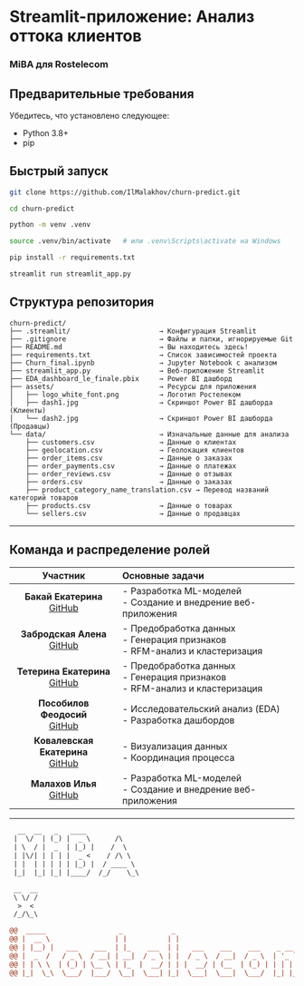 # Streamlit-приложение: Анализ оттока клиентов
### MiBA для Rostelecom

## Предварительные требования

Убедитесь, что установлено следующее:

- Python 3.8+
- pip

## Быстрый запуск

```bash
git clone https://github.com/IlMalakhov/churn-predict.git

cd churn-predict

python -m venv .venv

source .venv/bin/activate   # или .venv\Scripts\activate на Windows

pip install -r requirements.txt

streamlit run streamlit_app.py
```

## Структура репозитория
```plaintext
churn-predict/
├── .streamlit/                      → Конфигурация Streamlit
├── .gitignore                       → Файлы и папки, игнорируемые Git
├── README.md                        → Вы находитесь здесь!
├── requirements.txt                 → Список зависимостей проекта
├── Churn_final.ipynb                → Jupyter Notebook с анализом
├── streamlit_app.py                 → Веб‑приложение Streamlit
├── EDA_dashboard_le_finale.pbix     → Power BI дашборд
├── assets/                          → Ресурсы для приложения
│   ├── logo_white_font.png          → Логотип Ростелеком
│   ├── dash1.jpg                    → Скриншот Power BI дашборда (Клиенты)
│   └── dash2.jpg                    → Скриншот Power BI дашборда (Продавцы)
└── data/                            → Изначальные данные для анализа
    ├── customers.csv                → Данные о клиентах
    ├── geolocation.csv              → Геолокация клиентов
    ├── order_items.csv              → Данные о заказах
    ├── order_payments.csv           → Данные о платежах
    ├── order_reviews.csv            → Данные о отзывах
    ├── orders.csv                   → Данные о заказах
    ├── product_category_name_translation.csv → Перевод названий категорий товаров
    ├── products.csv                 → Данные о товарах
    └── sellers.csv                  → Данные о продавцах
```
---
## Команда и распределение ролей

<div>

| Участник | Основные задачи |
|:--------:|:---------------|
| **Бакaй Екатерина**<br>[GitHub](https://github.com/poopseecheque) | - Разработка ML-моделей<br>- Создание и внедрение веб-приложения |
| **Забродская Алена**<br>[GitHub](https://github.com/AlZa01) | - Предобработка данных<br>- Генерация признаков<br>- RFM-анализ и кластеризация |
| **Тетерина Екатерина**<br>[GitHub](https://github.com/KTeterina) | - Предобработка данных<br>- Генерация признаков<br>- RFM-анализ и кластеризация |
| **Пособилов Феодосий**<br>[GitHub](https://github.com/Posobiloff) | - Исследовательский анализ (EDA)<br>- Разработка дашбордов |
| **Ковалевская Екатерина**<br>[GitHub](https://github.com/KathrineKov) | - Визуализация данных<br>- Координация процесса |
| **Малахов Илья**<br>[GitHub](https://github.com/IlMalakhov) | - Разработка ML-моделей<br>- Создание и внедрение веб-приложения |

</div>

---
```diff
  __  __   _   ____             
 |  \/  | (_) |  _ \      /\    
 | \  / |  _  | |_) |    /  \   
 | |\/| | | | |  _ <    / /\ \  
 | |  | | | | | |_) |  / ____ \ 
 |_|  |_| |_| |____/  /_/    \_\

 __  __
 \ \/ /
  >  < 
 /_/\_\

@@  _____                  _            _                                    @@
@@ |  __ \                | |          | |                                   @@
@@ | |__) |   ___    ___  | |_    ___  | |   ___    ___    ___    _ __ ___   @@
@@ |  _  /   / _ \  / __| | __|  / _ \ | |  / _ \  / __|  / _ \  | '_ ` _ \  @@
@@ | | \ \  | (_) | \__ \ | |_  |  __/ | | |  __/ | (__  | (_) | | | | | | | @@
@@ |_|  \_\  \___/  |___/  \__|  \___| |_|  \___|  \___|  \___/  |_| |_| |_| @@

```
                                                                          

       

                                

                         

                                                                                                
                                                                                                

